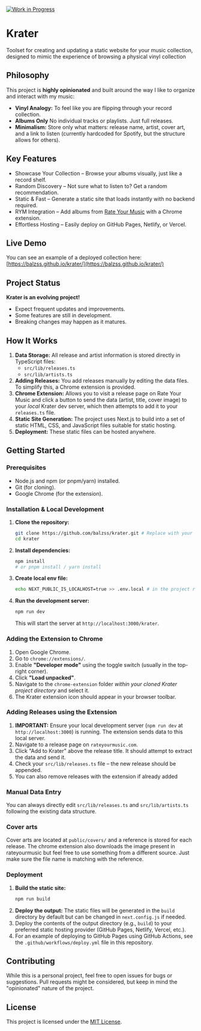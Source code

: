 [![Work in Progress](https://img.shields.io/badge/status-work%20in%20progress-yellow.svg)](https://github.com/balzss/krater/)

# Krater

Toolset for creating and updating a static website for your music collection, designed to mimic the experience of browsing a physical vinyl collection

## Philosophy

This project is **highly opinionated** and built around the way I like to organize and interact with my music:

- **Vinyl Analogy:** To feel like you are flipping through your record collection.
- **Albums Only** No individual tracks or playlists. Just full releases.
- **Minimalism:** Store only what matters: release name, artist, cover art, and a link to listen (currently hardcoded for Spotify, but the structure allows for others).

## Key Features

- Showcase Your Collection – Browse your albums visually, just like a record shelf.
- Random Discovery – Not sure what to listen to? Get a random recommendation.
- Static & Fast – Generate a static site that loads instantly with no backend required.
- RYM Integration – Add albums from [Rate Your Music](https://rateyourmusic.com/) with a Chrome extension.
- Effortless Hosting – Easily deploy on GitHub Pages, Netlify, or Vercel.

## Live Demo

You can see an example of a deployed collection here: [https://balzss.github.io/krater/](https://balzss.github.io/krater/)

## Project Status

**Krater is an evolving project!**

- Expect frequent updates and improvements.
- Some features are still in development.
- Breaking changes may happen as it matures.

## How It Works

1.  **Data Storage:** All release and artist information is stored directly in TypeScript files:
    * `src/lib/releases.ts`
    * `src/lib/artists.ts`
2.  **Adding Releases:** You add releases manually by editing the data files. To simplify this, a Chrome extension is provided.
3.  **Chrome Extension:** Allows you to visit a release page on Rate Your Music and click a button to send the data (artist, title, cover image) to your *local* Krater dev server, which then attempts to add it to your `releases.ts` file.
4.  **Static Site Generation:** The project uses Next.js to build into a set of static HTML, CSS, and JavaScript files suitable for static hosting.
5.  **Deployment:** These static files can be hosted anywhere.

## Getting Started

### Prerequisites

* Node.js and npm (or pnpm/yarn) installed.
* Git (for cloning).
* Google Chrome (for the extension).

### Installation & Local Development

1.  **Clone the repository:**
    ```bash
    git clone https://github.com/balzss/krater.git # Replace with your repo URL if you fork it
    cd krater
    ```
2.  **Install dependencies:**
    ```bash
    npm install
    # or pnpm install / yarn install
    ```
3.  **Create local env file:**
    ```bash
    echo NEXT_PUBLIC_IS_LOCALHOST=true >> .env.local # in the project root
    ```
4.  **Run the development server:**
    ```bash
    npm run dev
    ```
    This will start the server at `http://localhost:3000/krater`.

### Adding the Extension to Chrome

1.  Open Google Chrome.
2.  Go to `chrome://extensions/`.
3.  Enable **"Developer mode"** using the toggle switch (usually in the top-right corner).
4.  Click **"Load unpacked"**.
5.  Navigate to the `chrome-extension` folder *within your cloned Krater project directory* and select it.
6.  The Krater extension icon should appear in your browser toolbar.

### Adding Releases using the Extension

1.  **IMPORTANT:** Ensure your local development server (`npm run dev` at `http://localhost:3000`) is running. The extension sends data to this local server.
2.  Navigate to a release page on `rateyourmusic.com`.
3.  Click "Add to Krater" above the release title. It should attempt to extract the data and send it.
4.  Check your `src/lib/releases.ts` file – the new release should be appended.
5.  You can also remove releases with the extension if already added

### Manual Data Entry

You can always directly edit `src/lib/releases.ts` and `src/lib/artists.ts` following the existing data structure.

### Cover arts

Cover arts are located at `public/covers/` and a reference is stored for each release. The chrome extension also downloads the image present in rateyourmusic but feel free to use something from a different source. Just make sure the file name is matching with the reference.

### Deployment

1.  **Build the static site:**
    ```bash
    npm run build
    ```
2.  **Deploy the output:** The static files will be generated in the `build` directory by default but can be changed in `next.config.js` if needed.
3.  Deploy the contents of the output directory (e.g., `build`) to your preferred static hosting provider (GitHub Pages, Netlify, Vercel, etc.).
4.  For an example of deploying to GitHub Pages using GitHub Actions, see the `.github/workflows/deploy.yml` file in this repository.

## Contributing

While this is a personal project, feel free to open issues for bugs or suggestions. Pull requests might be considered, but keep in mind the "opinionated" nature of the project.

## License

This project is licensed under the [MIT License](LICENSE).

